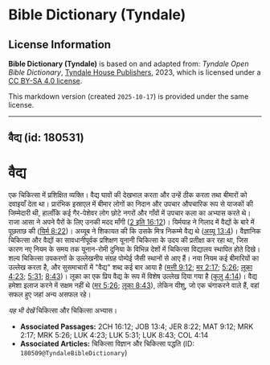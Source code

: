 # Bible Dictionary (Tyndale)

## License Information

**Bible Dictionary (Tyndale)** is based on and adapted from: _Tyndale Open Bible Dictionary_, [Tyndale House Publishers](https://tyndaleopenresources.com/), 2023, which is licensed under a [CC BY-SA 4.0 license](https://creativecommons.org/licenses/by-sa/4.0/legalcode.en).

This markdown version (created `2025-10-17`) is provided under the same license.



--------------------------------

## वैद्य (id: 180531)

वैद्य
=====

एक चिकित्सा में प्रशिक्षित व्यक्ति। वैद्य घावों की देखभाल करता और उन्हें ठीक करता तथा बीमारों को दवाइयाँ देता था। प्रारंभिक इस्राएल में बीमार लोगों का निदान और उपचार औपचारिक रूप से याजकों की जिम्मेदारी थी, हालाँकि कई गैर\-पेशेवर लोग छोटे नगरों और गाँवों में उपचार कला का अभ्यास करते थे। राजा आसा ने अपने पैरों के लिए उनकी मदद माँगी ([2 इति 16:12](https://ref.ly/2Chr16:12))। यिर्मयाह ने गिलाद में वैद्यों के बारे में पूछताछ की ([यिर्म 8:22](https://ref.ly/Jer8:22))। अय्यूब ने शिकायत की कि उसके मित्र निकम्मे वैद्य थे ([अय्यू 13:4](https://ref.ly/Job13:4))। वैज्ञानिक चिकित्सा और वैद्यों का सावधानीपूर्वक प्रशिक्षण यूनानी चिकित्सा के उदय की प्रतीक्षा कर रहा था, जिस कारण नए नियम के समय तक यूनान\-रोमी दुनिया के विभिन्न देशों में चिकित्सा विद्यालय स्थापित होते दिखे। शल्य चिकित्सा उपकरणों के उल्लेखनीय संग्रह पोम्पेई जैसी स्थानों से आए हैं। नया नियम कई बीमारियों का उल्लेख करता है, और सुसमाचारों में "वैद्य" शब्द कई बार आया है ([मत्ती 9:12](https://ref.ly/Matt9:12); [मर 2:17](https://ref.ly/Mark2:17); [5:26](https://ref.ly/Mark5:26); [लूका 4:23](https://ref.ly/Luke4:23); [5:31](https://ref.ly/Luke5:31); [8:43](https://ref.ly/Luke8:43))। लूका का एक प्रिय वैद्य के रूप में विशेष उल्लेख दिया गया है ([कुलु 4:14](https://ref.ly/Col4:14))। वैद्य हमेशा इलाज करने में सक्षम नहीं थे ([मर 5:26](https://ref.ly/Mark5:26); [लूका 8:43](https://ref.ly/Luke8:43)), लेकिन यीशु, जो एक चंगाकरने वाले हैं, वहां सफल हुए जहां अन्य असफल रहे।

*यह भी देखें* चिकित्सा और चिकित्सा अभ्यास।

* **Associated Passages:** 2CH 16:12; JOB 13:4; JER 8:22; MAT 9:12; MRK 2:17; MRK 5:26; LUK 4:23; LUK 5:31; LUK 8:43; COL 4:14
* **Associated Articles:** चिकित्सा विज्ञान और चिकित्सा पद्धति (ID: `180509@TyndaleBibleDictionary`)

